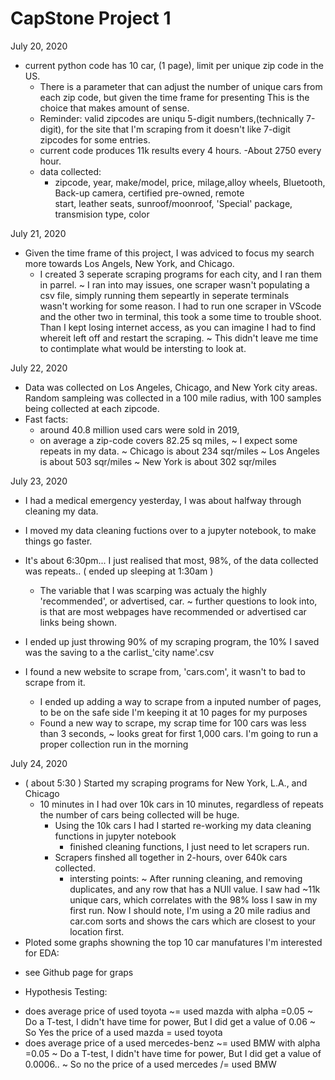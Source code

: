 # CapStone Project 1
July 20, 2020
  - current python code has 10 car, (1 page), limit per unique zip code in the US.
    + There is a parameter that can adjust the number of unique cars from each zip code,
        but given the time frame for presenting This is the choice that makes amount of sense.
    + Reminder: valid zipcodes are uniqu 5-digit numbers,(technically 7-digit), for the site that 
        I'm scraping from it doesn't like 7-digit zipcodes for some entries.
    + current code produces 11k results every 4 hours.
        -About 2750 every hour.
    + data collected: 
        - zipcode, year, make/model, price, milage,alloy wheels, Bluetooth, Back-up camera, certified pre-owned, remote       
          start, leather seats, sunroof/moonroof, 'Special' package, transmision type, color


July 21, 2020
  - Given the time frame of this project, I was adviced to focus my search more towards Los Angels, New York, and Chicago.
    + I created 3 seperate scraping programs for each city, and I ran them in parrel. 
      ~ I ran into may issues, one scraper wasn't populating a csv file, simply running them sepeartly in seperate terminals          
        wasn't working for some reason. I had to run one scraper in VScode and the other two in terminal, this took a some 
        time to trouble shoot. Than I kept losing internet access, as you can imagine I had to find whereit left off
        and restart the scraping.
         ~ This didn't leave me time to contimplate what would be intersting to look at. 


July 22, 2020
  - Data was collected on Los Angeles, Chicago, and New York city areas. Random sampleing was collected in a 100 mile radius, with 100 samples being collected at each zipcode.
  - Fast facts: 
      + around 40.8 million used cars were sold in 2019, 
      + on average a zip-code covers 82.25 sq miles,
          ~ I expect some repeats in my data.
          ~ Chicago is about 234 sqr/miles
          ~ Los Angeles is about 503 sqr/miles
          ~ New York is about 302 sqr/miles
        
        
July 23, 2020
  - I had a medical emergency yesterday, I was about halfway through cleaning my data.
  - I moved my data cleaning fuctions over to a jupyter notebook, to make things go faster.
  
  - It's about 6:30pm... I just realised that most, 98%, of the data collected was repeats.. ( ended up sleeping at 1:30am )
      + The variable that I was scarping was actualy the highly 'recommended', or advertised, car.
          ~ further questions to look into, is that are most webpages have recommended or advertised car links being shown.
  - I ended up just throwing 90% of my scraping program, the 10% I saved was the saving to a the carlist_'city name'.csv
  - I found a new website to scrape from, 'cars.com', it wasn't to bad to scrape from it.
      + I ended up adding a way to scrape from a inputed number of pages, to be on the safe side I'm keeping it at 10 pages for my purposes
      + Found a new way to scrape, my scrap time for 100 cars was less than 3 seconds,
          ~ looks great for first 1,000 cars. I'm going to run a proper collection run in the morning
          
          
July 24, 2020
  - ( about 5:30 ) Started my scraping programs for New York, L.A., and Chicago
    + 10 minutes in I had over 10k cars in 10 minutes, regardless of repeats the number of cars being collected will be huge.
      - Using the 10k cars I had I started re-working my data cleaning functions in jupyter notebook
          + finished cleaning functions, I just need to let scrapers run.
      - Scrapers finshed all together in 2-hours, over 640k cars collected.
        + intersting points:
          ~ After running cleaning, and removing duplicates, and any row that has a NUll value.
          I saw had ~11k unique cars, which correlates with the 98% loss I saw in my first run.
          Now I should note, I'm using a 20 mile radius and car.com sorts and shows the cars which are closest to your location first.
 - Ploted some graphs showning the top 10 car manufatures I'm interested for EDA:
  + see Github page for graps
 - Hypothesis Testing:
  + does average price of used toyota ~= used mazda with alpha =0.05
    ~ Do a T-test, I didn't have time for power, But I did get a value of 0.06
    ~ So Yes the price of a used mazda = used toyota
  + does average price of a used mercedes-benz ~= used BMW with alpha =0.05
    ~ Do a T-test, I didn't have time for power, But I did get a value of 0.0006..
    ~ So no the price of a used mercedes /= used BMW
            


   
